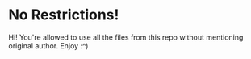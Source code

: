# No Restrictions! 

Hi! You're allowed to use all the files from this repo without mentioning original author. Enjoy :^)
